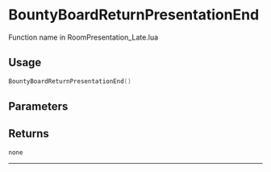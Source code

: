 # BountyBoardReturnPresentationEnd
Function name in RoomPresentation_Late.lua
## Usage
```lua
BountyBoardReturnPresentationEnd()
```
## Parameters

## Returns
`none`

---